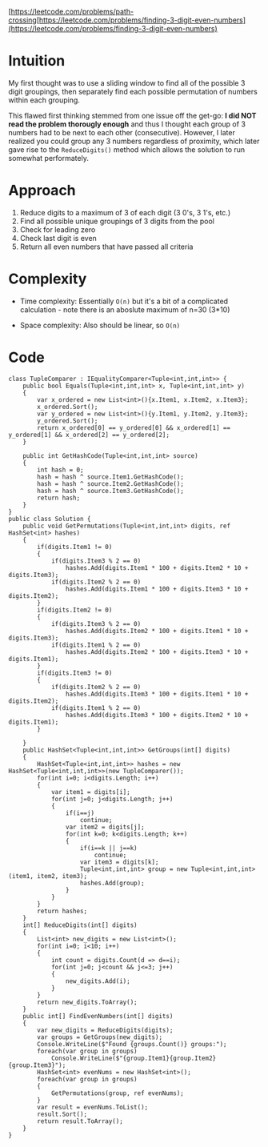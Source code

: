 [https://leetcode.com/problems/path-crossing[https://leetcode.com/problems/finding-3-digit-even-numbers](https://leetcode.com/problems/finding-3-digit-even-numbers)

# Intuition
My first thought was to use a sliding window to find all of the possible 3 digit groupings, then separately find each possible permutation of numbers within each grouping.

This flawed first thinking stemmed from one issue off the get-go: **I did NOT read the problem thorougly enough** and thus I thought each group of 3 numbers had to be next to each other (consecutive). However, I later realized you could group any 3 numbers regardless of proximity, which later gave rise to the `ReduceDigits()` method which allows the solution to run somewhat performately.

# Approach
1. Reduce digits to a maximum of 3 of each digit (3 0's, 3 1's, etc.)
2. Find all possible unique groupings of 3 digits from the pool
3. Check for leading zero
4. Check last digit is even
5. Return all even numbers that have passed all criteria

# Complexity
- Time complexity:
Essentially `O(n)` but it's a bit of a complicated calculation - note there is an aboslute maximum of n=30 (3*10)

- Space complexity:
Also should be linear, so `O(n)`

# Code

```
class TupleComparer : IEqualityComparer<Tuple<int,int,int>> {
    public bool Equals(Tuple<int,int,int> x, Tuple<int,int,int> y)
    {
        var x_ordered = new List<int>(){x.Item1, x.Item2, x.Item3};
        x_ordered.Sort();
        var y_ordered = new List<int>(){y.Item1, y.Item2, y.Item3};
        y_ordered.Sort();
        return x_ordered[0] == y_ordered[0] && x_ordered[1] == y_ordered[1] && x_ordered[2] == y_ordered[2];
    }

    public int GetHashCode(Tuple<int,int,int> source)
    {
        int hash = 0;
        hash = hash ^ source.Item1.GetHashCode();
        hash = hash ^ source.Item2.GetHashCode();
        hash = hash ^ source.Item3.GetHashCode();
        return hash;
    }
}
public class Solution {
    public void GetPermutations(Tuple<int,int,int> digits, ref HashSet<int> hashes)
    {
        if(digits.Item1 != 0)
        {
            if(digits.Item3 % 2 == 0)
                hashes.Add(digits.Item1 * 100 + digits.Item2 * 10 + digits.Item3);
            if(digits.Item2 % 2 == 0)
                hashes.Add(digits.Item1 * 100 + digits.Item3 * 10 + digits.Item2);
        }
        if(digits.Item2 != 0)
        {
            if(digits.Item3 % 2 == 0)
                hashes.Add(digits.Item2 * 100 + digits.Item1 * 10 + digits.Item3);
            if(digits.Item1 % 2 == 0)
                hashes.Add(digits.Item2 * 100 + digits.Item3 * 10 + digits.Item1);
        }
        if(digits.Item3 != 0)
        {
            if(digits.Item2 % 2 == 0)
                hashes.Add(digits.Item3 * 100 + digits.Item1 * 10 + digits.Item2);
            if(digits.Item1 % 2 == 0)
                hashes.Add(digits.Item3 * 100 + digits.Item2 * 10 + digits.Item1);
        }

    }
    public HashSet<Tuple<int,int,int>> GetGroups(int[] digits)
    {
        HashSet<Tuple<int,int,int>> hashes = new HashSet<Tuple<int,int,int>>(new TupleComparer());
        for(int i=0; i<digits.Length; i++)
        {
            var item1 = digits[i];
            for(int j=0; j<digits.Length; j++)
            {
                if(i==j)
                    continue;
                var item2 = digits[j];
                for(int k=0; k<digits.Length; k++)
                {
                    if(i==k || j==k)
                        continue;
                    var item3 = digits[k];
                    Tuple<int,int,int> group = new Tuple<int,int,int>(item1, item2, item3);
                    hashes.Add(group);
                }
            }
        }
        return hashes;
    }
    int[] ReduceDigits(int[] digits)
    {
        List<int> new_digits = new List<int>();
        for(int i=0; i<10; i++)
        {
            int count = digits.Count(d => d==i);
            for(int j=0; j<count && j<=3; j++)
            {
                new_digits.Add(i);
            }
        }
        return new_digits.ToArray();
    }
    public int[] FindEvenNumbers(int[] digits)
    {
        var new_digits = ReduceDigits(digits);
        var groups = GetGroups(new_digits);
        Console.WriteLine($"Found {groups.Count()} groups:");
        foreach(var group in groups)
            Console.WriteLine($"{group.Item1}{group.Item2}{group.Item3}");
        HashSet<int> evenNums = new HashSet<int>();
        foreach(var group in groups)
        {
            GetPermutations(group, ref evenNums);
        }
        var result = evenNums.ToList();
        result.Sort();
        return result.ToArray();
    }
}
```